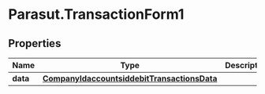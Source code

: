 # Parasut.TransactionForm1

## Properties
Name | Type | Description | Notes
------------ | ------------- | ------------- | -------------
**data** | [**CompanyIdaccountsiddebitTransactionsData**](CompanyIdaccountsiddebitTransactionsData.md) |  | 


